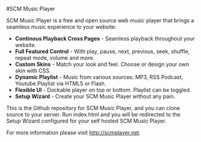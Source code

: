 #SCM Music Player

SCM Music Player is a free and open source web music player that brings a seamless music experience to your website:

* __Continous Playback Cross Pages__ - Seamless playback throughout your website.
* __Full Featured Control__ - With play, pause, next, previous, seek, shuffle, repeat mode, volume and more.
* __Custom Skins__ - Match your look and feel. Choose or design your own skin with CSS.
* __Dynamic Playlist__ - Music from various sources: MP3, RSS Podcast, Youtube Playlist via HTML5 or Flash.
* __Flexible UI__ - Dockable player on top or bottom. Playlist can be toggled.
* __Setup Wizard__ - Create your SCM Music Player without any pain.

This is the Github repository for SCM Music Player, and you can clone source to your server. Run index.html and you will be redirected to the Setup Wizard configured for your self hosted SCM Music Player.

For more information please visit http://scmplayer.net.
